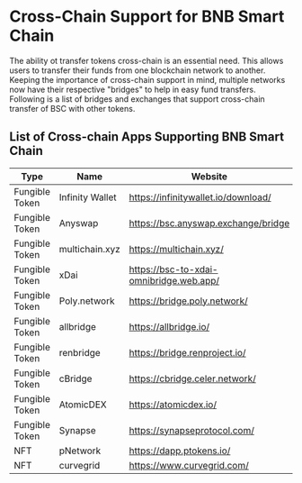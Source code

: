 # Cross-Chain Support for BNB Smart Chain

The ability ot transfer tokens cross-chain is an essential need. This allows users to transfer their funds from one blockchain network to another. Keeping the importance of cross-chain support in mind, multiple networks now have their respective "bridges" to help in easy fund transfers. Following is a list of bridges and exchanges that support cross-chain transfer of BSC with other tokens.

## List of Cross-chain Apps Supporting BNB Smart Chain

| Type |  Name                                            | Website                          | Tutorial|
| ------ | ------------------------------------- | -------------------------------- |-------------------------------- |
| Fungible Token      | Infinity Wallet           | <https://infinitywallet.io/download/> |[Link](https://medium.com/@infinitycryptox/cross-chain-bridging-and-swapping-with-the-infinity-wallet-265303abfd08)|
| Fungible Token      | Anyswap           | <https://bsc.anyswap.exchange/bridge> |[Link](https://anyswap-faq.readthedocs.io/en/latest/How%20To%20Setup%20and%20Use%20Anyswap.html)|
| Fungible Token      | multichain.xyz           | <https://multichain.xyz/> ||
| Fungible Token      | xDai          | <https://bsc-to-xdai-omnibridge.web.app/> |[link](https://www.xdaichain.com/for-users/bridges/binance-smart-chain-omnibridge/bsc-omnibridge-example )|
| Fungible Token      |      Poly.network     | <https://bridge.poly.network/> |[link](https://medium.com/poly-network/poly-network-now-supports-cross-chain-transfer-of-eth-neo-heco-assets-to-bsc-fed6880d5681)|
| Fungible Token      |      allbridge    | <https://allbridge.io/> |[link](https://docs.allbridge.io/)|
| Fungible Token      |      renbridge    | <https://bridge.renproject.io/> |[link](https://docs.renproject.io/developers/)|
| Fungible Token      |      cBridge    | <https://cbridge.celer.network/> |[link](https://cbridge-docs.celer.network/)|
| Fungible Token      |      AtomicDEX    | <https://atomicdex.io/> |[link](https://developers.komodoplatform.com/basic-docs/atomicdex/introduction-to-atomicdex.html)|
| Fungible Token      | Synapse    | <https://synapseprotocol.com/> |[link](https://docs.synapseprotocol.com/how-to/bridge)|
| NFT     |     pNetwork    | <https://dapp.ptokens.io/> |[link](https://www.bnbchain.world/en/blog/pnetworks-ethereum-bsc-bridge-now-live-on-the-binance-smart-chain/)|
| NFT     |     curvegrid    | <https://www.curvegrid.com/> |[link](https://www.curvegrid.com/docs)|



